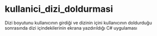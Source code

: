# kullanici_dizi_doldurmasi
Dizi boyutunu kullanıcının girdiği ve dizinin içini kullanıcının doldurduğu sonrasında dizi içindekilerinin ekrana yazdırıldığı C# uygulaması
